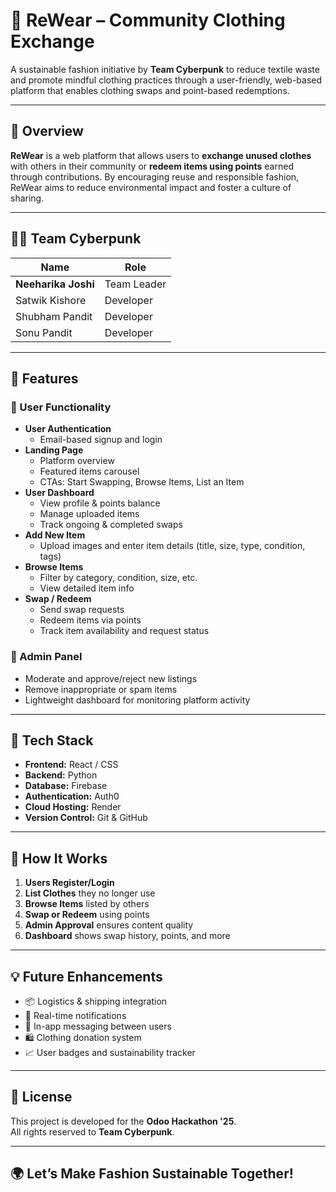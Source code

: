 # 👕 ReWear – Community Clothing Exchange

A sustainable fashion initiative by **Team Cyberpunk** to reduce textile waste and promote mindful clothing practices through a user-friendly, web-based platform that enables clothing swaps and point-based redemptions.

---

## 🌿 Overview

**ReWear** is a web platform that allows users to **exchange unused clothes** with others in their community or **redeem items using points** earned through contributions. By encouraging reuse and responsible fashion, ReWear aims to reduce environmental impact and foster a culture of sharing.

---


## 🧑‍💻 Team Cyberpunk

| Name               | Role          |
|--------------------|---------------|
| **Neeharika Joshi** | Team Leader   |
| Satwik Kishore     | Developer     |
| Shubham Pandit     | Developer     |
| Sonu Pandit        | Developer     |

---

## 🚀 Features

### 👥 User Functionality
- **User Authentication**
  - Email-based signup and login
- **Landing Page**
  - Platform overview
  - Featured items carousel
  - CTAs: Start Swapping, Browse Items, List an Item
- **User Dashboard**
  - View profile & points balance
  - Manage uploaded items
  - Track ongoing & completed swaps
- **Add New Item**
  - Upload images and enter item details (title, size, type, condition, tags)
- **Browse Items**
  - Filter by category, condition, size, etc.
  - View detailed item info
- **Swap / Redeem**
  - Send swap requests
  - Redeem items via points
  - Track item availability and request status

### 🔧 Admin Panel
- Moderate and approve/reject new listings
- Remove inappropriate or spam items
- Lightweight dashboard for monitoring platform activity

---

## 📌 Tech Stack


- **Frontend:** React / CSS
- **Backend:** Python
- **Database:** Firebase
- **Authentication:** Auth0
- **Cloud Hosting:** Render
- **Version Control:** Git & GitHub

---

## 🧠 How It Works

1. **Users Register/Login**
2. **List Clothes** they no longer use
3. **Browse Items** listed by others
4. **Swap or Redeem** using points
5. **Admin Approval** ensures content quality
6. **Dashboard** shows swap history, points, and more

---

## 💡 Future Enhancements

- 📦 Logistics & shipping integration
- 🔔 Real-time notifications
- 💬 In-app messaging between users
- 🛍️ Clothing donation system
- 📈 User badges and sustainability tracker

---



## 📄 License

This project is developed for the **Odoo Hackathon '25**.  
All rights reserved to **Team Cyberpunk**.

---

## 🌍 Let’s Make Fashion Sustainable Together!

